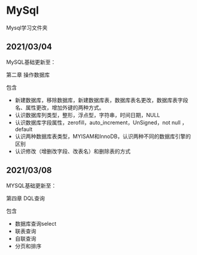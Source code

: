 # MySql
Mysql学习文件夹



## 2021/03/04

MySQL基础更新至：

第二章 操作数据库

包含

* 新建数据库，移除数据库，新建数据库表，数据库表名更改，数据库表字段名、属性更改，增加外键的两种方式。
* 认识数据库列类型，整形，浮点型，字符串，时间日期，NULL
* 认识数据库字段属性，zerofill，auto_increment，UnSigned，not null ，default
* 认识两种数据库表类型，MYISAM和InnoDB，认识两种不同的数据库引擎的区别
* 认识修改（增删改字段、改表名）和删除表的方式

## 2021/03/08

MYSQL基础更新至：

第四章 DQL查询

包含

* 数据库查询select
* 联表查询
* 自联查询
* 分页和排序
